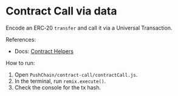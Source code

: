 # Contract Call via data

Encode an ERC‑20 `transfer` and call it via a Universal Transaction.

References:

- Docs: [Contract Helpers](https://pushchain.github.io/push-chain-website/pr-preview/pr-1067/docs/chain/build/contract-helpers/)

How to run:

1. Open `PushChain/contract-call/contractCall.js`.
2. In the terminal, run `remix.execute()`.
3. Check the console for the tx hash.

